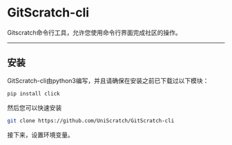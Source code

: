 # GitScratch-cli
Gitscratch命令行工具，允许您使用命令行界面完成社区的操作。

---
## 安装
GitScratch-cli由python3编写，并且请确保在安装之前已下载过以下模块：
```bash
pip install click
```
然后您可以快速安装
```bash
git clone https://github.com/UniScratch/GitScratch-cli
```
接下来，设置环境变量。